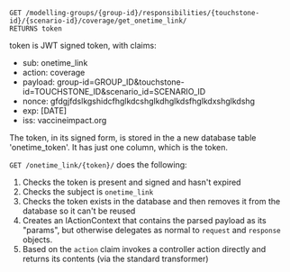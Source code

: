     GET /modelling-groups/{group-id}/responsibilities/{touchstone-id}/{scenario-id}/coverage/get_onetime_link/
    RETURNS token

token is JWT signed token, with claims:

- sub: onetime_link
- action: coverage
- payload: group-id=GROUP_ID&touchstone-id=TOUCHSTONE_ID&scenario_id=SCENARIO_ID
- nonce: gfdgjfdslkgshidcfhglkdcshglkdhglkdsfhglkdxshglkdshg
- exp: [DATE]
- iss: vaccineimpact.org

The token, in its signed form, is stored in the a new database table 'onetime_token'. It has
just one column, which is the token.

`GET /onetime_link/{token}/` does the following:

1. Checks the token is present and signed and hasn't expired
2. Checks the subject is `onetime_link`
3. Checks the token exists in the database and then removes it from the database so it can't be 
   reused
4. Creates an IActionContext that contains the parsed payload as its "params", but otherwise
   delegates as normal to `request` and `response` objects.
5. Based on the `action` claim invokes a controller action directly and returns its contents
   (via the standard transformer)